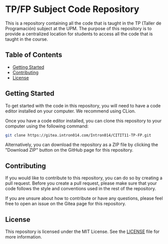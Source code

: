 # TP/FP Subject Code Repository

This is a repository containing all the code that is taught in the TP (Taller de Programación) subject at the UPM. The purpose of this repository is to provide a centralized location for students to access all the code that is taught in the course.

## Table of Contents

- [Getting Started](#getting-started)
- [Contributing](#contributing)
- [License](#license)

## Getting Started

To get started with the code in this repository, you will need to have a code editor installed on your computer. We recommend using CLion.

Once you have a code editor installed, you can clone this repository to your computer using the following command:

```bash
git clone https://gitea.intron014.com/Intron014/CITIT11-TP-FP.git
```

Alternatively, you can download the repository as a ZIP file by clicking the "Download ZIP" button on the GitHub page for this repository.

## Contributing

If you would like to contribute to this repository, you can do so by creating a pull request. Before you create a pull request, please make sure that your code follows the style and conventions used in the rest of the repository.

If you are unsure about how to contribute or have any questions, please feel free to open an issue on the Gitea page for this repository.

## License

This repository is licensed under the MIT License. See the [LICENSE](./LICENSE.md) file for more information.
